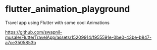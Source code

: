 # flutter_animation_playground

Travel app using Flutter with some cool Animations



https://github.com/swapnil-musale/FlutterTravelApp/assets/15209914/f955591e-0be0-43be-b847-a7ce3505853b


